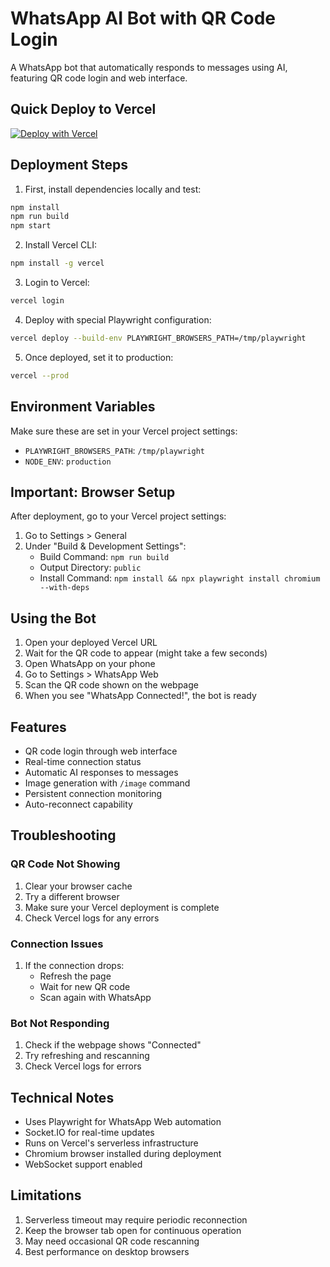 # WhatsApp AI Bot with QR Code Login

A WhatsApp bot that automatically responds to messages using AI, featuring QR code login and web interface.

## Quick Deploy to Vercel

[![Deploy with Vercel](https://vercel.com/button)](https://vercel.com/new/clone?repository-url=https%3A%2F%2Fgithub.com%2Fyourusername%2Fwhatsapp-ai-bot)

## Deployment Steps

1. First, install dependencies locally and test:
```bash
npm install
npm run build
npm start
```

2. Install Vercel CLI:
```bash
npm install -g vercel
```

3. Login to Vercel:
```bash
vercel login
```

4. Deploy with special Playwright configuration:
```bash
vercel deploy --build-env PLAYWRIGHT_BROWSERS_PATH=/tmp/playwright
```

5. Once deployed, set it to production:
```bash
vercel --prod
```

## Environment Variables

Make sure these are set in your Vercel project settings:

- `PLAYWRIGHT_BROWSERS_PATH`: `/tmp/playwright`
- `NODE_ENV`: `production`

## Important: Browser Setup

After deployment, go to your Vercel project settings:

1. Go to Settings > General
2. Under "Build & Development Settings":
   - Build Command: `npm run build`
   - Output Directory: `public`
   - Install Command: `npm install && npx playwright install chromium --with-deps`

## Using the Bot

1. Open your deployed Vercel URL
2. Wait for the QR code to appear (might take a few seconds)
3. Open WhatsApp on your phone
4. Go to Settings > WhatsApp Web
5. Scan the QR code shown on the webpage
6. When you see "WhatsApp Connected!", the bot is ready

## Features

- QR code login through web interface
- Real-time connection status
- Automatic AI responses to messages
- Image generation with `/image` command
- Persistent connection monitoring
- Auto-reconnect capability

## Troubleshooting

### QR Code Not Showing
1. Clear your browser cache
2. Try a different browser
3. Make sure your Vercel deployment is complete
4. Check Vercel logs for any errors

### Connection Issues
1. If the connection drops:
   - Refresh the page
   - Wait for new QR code
   - Scan again with WhatsApp

### Bot Not Responding
1. Check if the webpage shows "Connected"
2. Try refreshing and rescanning
3. Check Vercel logs for errors

## Technical Notes

- Uses Playwright for WhatsApp Web automation
- Socket.IO for real-time updates
- Runs on Vercel's serverless infrastructure
- Chromium browser installed during deployment
- WebSocket support enabled

## Limitations

1. Serverless timeout may require periodic reconnection
2. Keep the browser tab open for continuous operation
3. May need occasional QR code rescanning
4. Best performance on desktop browsers

